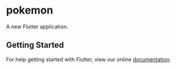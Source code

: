 # pokemon

A new Flutter application.

## Getting Started

For help getting started with Flutter, view our online
[documentation](https://flutter.io/).

